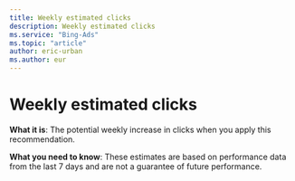 ```yaml
---
title: Weekly estimated clicks
description: Weekly estimated clicks
ms.service: "Bing-Ads"
ms.topic: "article"
author: eric-urban
ms.author: eur
---
```


# Weekly estimated clicks

**What it is**: The potential weekly increase in clicks when you apply this recommendation.

**What you need to know**: These estimates are based on performance data from the last 7 days and are not a guarantee of future performance.


